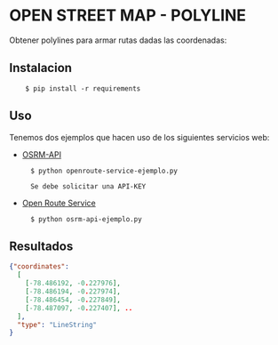 # OPEN STREET MAP - POLYLINE
Obtener polylines para armar rutas dadas las coordenadas:

## Instalacion

```shell script
    $ pip install -r requirements
```

## Uso
Tenemos dos ejemplos que hacen uso de los siguientes servicios web:
* [OSRM-API](http://project-osrm.org/) 
    ```shell script
      $ python openroute-service-ejemplo.py
    ```
    ```text
      Se debe solicitar una API-KEY
    ```
* [Open Route Service](https://openrouteservice.org/)
    ```shell script
      $ python osrm-api-ejemplo.py
    ```
  
## Resultados  
```json
{"coordinates": 
  [
    [-78.486192, -0.227976], 
    [-78.486194, -0.227974], 
    [-78.486454, -0.227849], 
    [-78.487097, -0.227407], ..
  ], 
  "type": "LineString"
}
```
